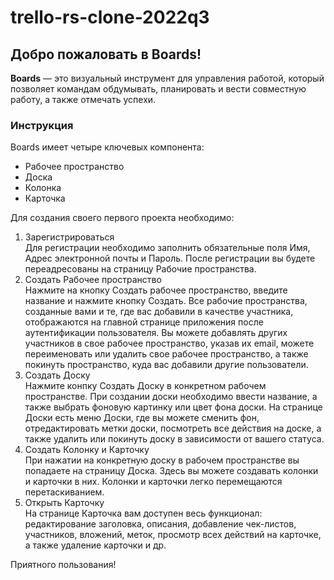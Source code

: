 # trello-rs-clone-2022q3
## Добро пожаловать в Boards!
**Boards** — это визуальный инструмент для управления работой, который позволяет командам обдумывать, планировать и вести совместную работу, а также отмечать успехи.
### Инструкция
Boards имеет четыре ключевых компонента:
- Рабочее пространство
- Доска
- Колонка
- Карточка

Для создания своего первого проекта необходимо:
1. Зарегистрироваться  
Для регистрации необходимо заполнить обязательные поля Имя, Адрес электронной почты и Пароль. После регистрации вы будете переадресованы на страницу Рабочие пространства.
2. Создать Рабочее пространство  
Нажмите на кнопку Создать рабочее пространство, введите название и нажмите кнопку Создать.
Все рабочие пространства, созданные вами и те, где вас добавили в качестве участника, отображаются на главной странице приложения после аутентификации пользователя. Вы можете добавлять других участников в свое рабочее пространство, указав их email, можете переименовать или удалить свое рабочее пространство, а также покинуть пространство, куда вас добавили другие пользователи.
3. Создать Доску  
Нажмите конпку Создать Доску в конкретном рабочем пространстве. При создании доски необходимо ввести название, а также выбрать фоновую картинку или цвет фона доски. На странице Доски есть меню Доски, где вы можете сменить фон, отредактировать метки доски, посмотреть все действия на доске, а также удалить или покинуть доску в зависимости от вашего статуса.
4. Создать Колонку и Карточку  
При нажатии на конкретную доску в рабочем пространстве вы попадаете на страницу Доска. Здесь вы можете создавать колонки и карточки в них. Колонки и карточки легко перемещаются перетаскиванием.
5. Открыть Карточку  
На странице Карточка вам доступен весь функционал: редактирование заголовка, описания, добавление чек-листов, участников, вложений, меток, просмотр всех действий на карточке, а также удаление карточки и др.

Приятного пользования!